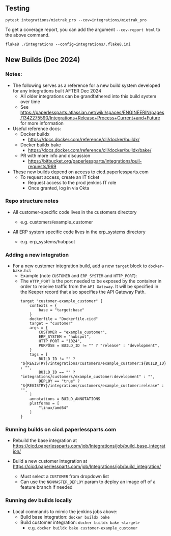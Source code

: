 ## Testing
`pytest integrations/mietrak_pro --cov=integrations/mietrak_pro`

To get a coverage report, you can add the argument `--cov-report html` to the above command.


`flake8 ./integrations --config=integrations/.flake8.ini`

## New Builds (Dec 2024) 

### Notes:
* The following serves as a reference for a new build system developed for any integrations built AFTER Dec 2024
    * All older integrations can be grandfathered into this build system over time
    * See https://paperlessparts.atlassian.net/wiki/spaces/ENGINEERIN/pages/1342275590/Integrations+Release+Process+Current+and+Future for more information
* Useful reference docs:
    * Docker buildx
        * https://docs.docker.com/reference/cli/docker/buildx/
    * Docker buildx bake
        * https://docs.docker.com/reference/cli/docker/buildx/bake/
    * PR with more info and discussion
        * https://bitbucket.org/paperlessparts/integrations/pull-requests/969
* These new builds depend on access to cicd.paperlessparts.com
    * To request access, create an IT ticket
        * Request access to the prod jenkins IT role
        * Once granted, log in via Okta

### Repo structure notes
* All customer-specific code lives in the customers directory 
    * e.g. customers/example_customer

* All ERP system specific code lives in the erp_systems directory
    * e.g. erp_systems/hubpsot

### Adding a new integration
* For a new customer integration build, add a new `target` block to `docker-bake.hcl`
    * Example (note `CUSTOMER` and `ERP_SYSTEM` and `HTTP_PORT`): 
    * The `HTTP_PORT` is the port needed to be exposed by the container in order to receive traffic from the `API Gateway`. It will be specified in the Keeper record that also specifies the API Gateway Path.
        ```
        target "customer-example_customer" {
            contexts = {
                base = "target:base"
            }
            dockerfile = "Dockerfile.cicd"
            target = "customer"
            args = {
                CUSTOMER = "example_customer",
                ERP_SYSTEM = "hubspot",
                HTTP_PORT = "1024",
                PURPOSE = BUILD_ID != "" ? "release" : "development",
            }
            tags = [
                BUILD_ID != "" ? "${REGISTRY}/integrations/customers/example_customer:${BUILD_ID}" : "",
                BUILD_ID == "" ? "integrations/customers/example_customer:development" : "",
                DEPLOY == "true" ? "${REGISTRY}/integrations/customers/example_customer:release" : "",
            ]
            annotations = BUILD_ANNOTATIONS
            platforms = [
                "linux/amd64"
            ]
        }

        ```

### Running builds on cicd.paperlessparts.com
* Rebuild the base integration at https://cicd.paperlessparts.com/job/Integrations/job/build_base_integration/

* Build a new customer integration at https://cicd.paperlessparts.com/job/Integrations/job/build_integration/
    * Must select a `CUSTOMER` from dropdown list
    * Can use the `NONMASTER_DEPLOY` param to deploy an image off of a feature branch if needed

### Running dev builds locally
* Local commands to mimic the jenkins jobs above:
    * Build base integration: `docker buildx bake`
    * Build customer integration: `docker buildx bake <target>`
        * e.g. `docker buildx bake customer-example_customer`
    